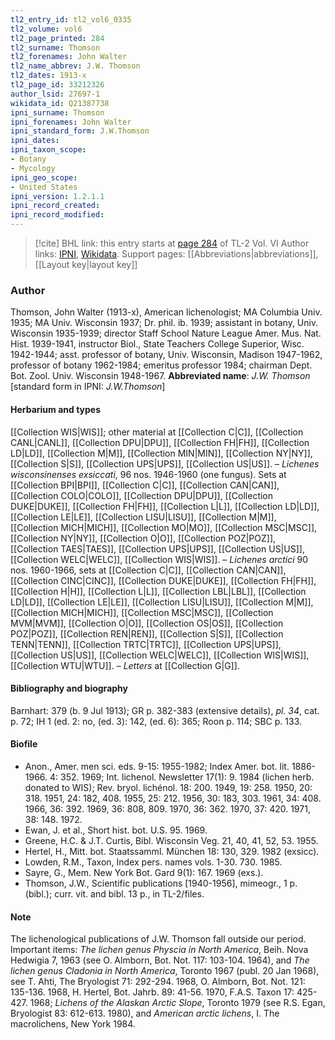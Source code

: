 ```yaml
---
tl2_entry_id: tl2_vol6_0335
tl2_volume: vol6
tl2_page_printed: 284
tl2_surname: Thomson
tl2_forenames: John Walter
tl2_name_abbrev: J.W. Thomson
tl2_dates: 1913-x
tl2_page_id: 33212326
author_lsid: 27697-1
wikidata_id: Q21387738
ipni_surname: Thomson
ipni_forenames: John Walter
ipni_standard_form: J.W.Thomson
ipni_dates: 
ipni_taxon_scope: 
- Botany
- Mycology
ipni_geo_scope: 
- United States
ipni_version: 1.2.1.1
ipni_record_created: 
ipni_record_modified:
---
```


> [!cite] BHL link: this entry starts at [page 284](https://www.biodiversitylibrary.org/page/33212326) of TL-2 Vol. VI
> Author links: [IPNI](https://www.ipni.org/a/27697-1), [Wikidata](https://www.wikidata.org/wiki/Q21387738). Support pages: [[Abbreviations|abbreviations]], [[Layout key|layout key]]

### Author

Thomson, John Walter (1913-x), American lichenologist; MA Columbia Univ. 1935; MA Univ. Wisconsin 1937; Dr. phil. ib. 1939; assistant in botany, Univ. Wisconsin 1935-1939; director Staff School Nature League Amer. Mus. Nat. Hist. 1939-1941, instructor Biol., State Teachers College Superior, Wisc. 1942-1944; asst. professor of botany, Univ. Wisconsin, Madison 1947-1962, professor of botany 1962-1984; emeritus professor 1984; chairman Dept. Bot. Zool. Univ. Wisconsin 1948-1967. 
**Abbreviated name**: *J.W. Thomson* \[standard form in IPNI: *J.W.Thomson*\]

#### Herbarium and types

[[Collection WIS|WIS]]; other material at [[Collection C|C]], [[Collection CANL|CANL]], [[Collection DPU|DPU]], [[Collection FH|FH]], [[Collection LD|LD]], [[Collection M|M]], [[Collection MIN|MIN]], [[Collection NY|NY]], [[Collection S|S]], [[Collection UPS|UPS]], [[Collection US|US]]. – *Lichenes wisconsinenses exsiccati*, 96 nos. 1946-1960 (one fungus). Sets at [[Collection BPI|BPI]], [[Collection C|C]], [[Collection CAN|CAN]], [[Collection COLO|COLO]], [[Collection DPU|DPU]], [[Collection DUKE|DUKE]], [[Collection FH|FH]], [[Collection L|L]], [[Collection LD|LD]], [[Collection LE|LE]], [[Collection LISU|LISU]], [[Collection M|M]], [[Collection MICH|MICH]], [[Collection MO|MO]], [[Collection MSC|MSC]], [[Collection NY|NY]], [[Collection O|O]], [[Collection POZ|POZ]], [[Collection TAES|TAES]], [[Collection UPS|UPS]], [[Collection US|US]], [[Collection WELC|WELC]], [[Collection WIS|WIS]]. – *Lichenes arctici* 90 nos. 1960-1966, sets at [[Collection C|C]], [[Collection CAN|CAN]], [[Collection CINC|CINC]], [[Collection DUKE|DUKE]], [[Collection FH|FH]], [[Collection H|H]], [[Collection L|L]], [[Collection LBL|LBL]], [[Collection LD|LD]], [[Collection LE|LE]], [[Collection LISU|LISU]], [[Collection M|M]], [[Collection MICH|MICH]], [[Collection MSC|MSC]], [[Collection MVM|MVM]], [[Collection O|O]], [[Collection OS|OS]], [[Collection POZ|POZ]], [[Collection REN|REN]], [[Collection S|S]], [[Collection TENN|TENN]], [[Collection TRTC|TRTC]], [[Collection UPS|UPS]], [[Collection US|US]], [[Collection WELC|WELC]], [[Collection WIS|WIS]], [[Collection WTU|WTU]]. – *Letters* at [[Collection G|G]].

#### Bibliography and biography

Barnhart: 379 (b. 9 Jul 1913); GR p. 382-383 (extensive details), *pl. 34*, cat. p. 72; IH 1 (ed. 2: no, (ed. 3): 142, (ed. 6): 365; Roon p. 114; SBC p. 133.

#### Biofile

- Anon., Amer. men sci. eds. 9-15: 1955-1982; Index Amer. bot. lit. 1886-1966. 4: 352. 1969; Int. lichenol. Newsletter 17(1): 9. 1984 (lichen herb. donated to WIS); Rev. bryol. lichénol. 18: 200. 1949, 19: 258. 1950, 20: 318. 1951, 24: 182, 408. 1955, 25: 212. 1956, 30: 183, 303. 1961, 34: 408. 1966, 36: 392. 1969, 36: 808, 809. 1970, 36: 362. 1970, 37: 420. 1971, 38: 148. 1972.
- Ewan, J. et al., Short hist. bot. U.S. 95. 1969.
- Greene, H.C. & J.T. Curtis, Bibl. Wisconsin Veg. 21, 40, 41, 52, 53. 1955.
- Hertel, H., Mitt. bot. Staatssamml. München 18: 130, 329. 1982 (exsicc).
- Lowden, R.M., Taxon, Index pers. names vols. 1-30. 730. 1985.
- Sayre, G., Mem. New York Bot. Gard 9(1): 167. 1969 (exs.).
- Thomson, J.W., Scientific publications \[1940-1956\], mimeogr., 1 p. (bibl.); curr. vit. and bibl. 13 p., in TL-2/files.

#### Note

The lichenological publications of J.W. Thomson fall outside our period. Important items: *The lichen genus Physcia in North America*, Beih. Nova Hedwigia 7, 1963 (see O. Almborn, Bot. Not. 117: 103-104. 1964), and *The lichen genus Cladonia in North America*, Toronto 1967 (publ. 20 Jan 1968), see T. Ahti, The Bryologist 71: 292-294. 1968, O. Almborn, Bot. Not. 121: 135-136. 1968, H. Hertel, Bot. Jahrb. 89: 41-56. 1970, F.A.S. Taxon 17: 425-427. 1968; *Lichens of the Alaskan Arctic Slope*, Toronto 1979 (see R.S. Egan, Bryologist 83: 612-613. 1980), and *American arctic lichens*, I. The macrolichens, New York 1984.

